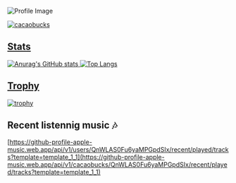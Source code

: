 ![Profile Image](https://github.com/cacaobucks/cacaobucks/blob/main/githubPFhead.png?raw=true)


<p align="left">
  <a href="https://github.com/cacaobucks/cacaobucks/">
    <img src="https://komarev.com/ghpvc/?username=cacaobucks" alt="cacaobucks" />
</p>

## Stats
![Anurag's GitHub stats](https://github-readme-stats.vercel.app/api?username=cacaobucks&show_icons=true&theme=synthwave)
![Top Langs](https://github-readme-stats.vercel.app/api/top-langs/?username=cacaobucks&layout=compact&theme=synthwave)
## Trophy
[![trophy](https://github-profile-trophy.vercel.app/?username=cacaobucks&theme=radical)](https://github.com/cacaobucks/github-profile-trophy)

## Recent listennig music 🎶
[https://github-profile-apple-music.web.app/api/v1/users/QnWLAS0Fu6yaMPGpdSIx/recent/played/tracks?template=template_1_1](https://github-profile-apple-music.web.app/api/v1/cacaobucks/QnWLAS0Fu6yaMPGpdSIx/recent/played/tracks?template=template_1_1)
